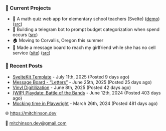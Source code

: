 ### 📌 Current Projects
- 📝 A math quiz web app for elementary school teachers (Svelte) ([demo](https://quiz-staging.mitchinson.dev/)) ([src](https://github.com/bmitchinson/budget-entry))
- 💸 Building a telegram bot to prompt budget categorization when spend occurs ([src](https://github.com/bmitchinson/sms-accountant))
- 🏠 Moving to Corvallis, Oregon this summer
- 💌 Made a message board to reach my girlfriend while she has no cell service ([site](https://letters.mitchinson.dev/)) ([src](https://github.com/bmitchinson/letters))

### 📝 Recent Posts

- [SvelteKit Template](https://blog.mitchinson.dev/sveltekit-template) - July 11th, 2025 (Posted 9 days ago)
- [Message Board - “Letters”](https://blog.mitchinson.dev/letters) - June 25th, 2025 (Posted 25 days ago)
- [Vinyl Digitilization](https://blog.mitchinson.dev/vinyl) - June 8th, 2025 (Posted 42 days ago)
- [(WIP) Playdate: Battle of the Bands](https://blog.mitchinson.dev/playdate-dev-one) - June 12th, 2024 (Posted 403 days ago)
- [Mocking time in Playwright](https://blog.mitchinson.dev/playwright-mock-time) - March 26th, 2024 (Posted 481 days ago)

🌐 https://mitchinson.dev

💌 mitchinson.dev@gmail.com